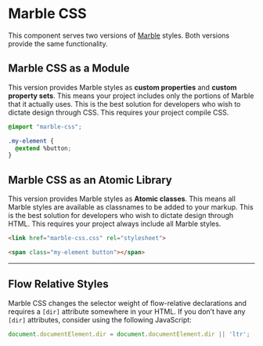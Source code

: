 # Marble CSS

This component serves two versions of [Marble] styles. Both versions provide
the same functionality.

## Marble CSS as a Module

This version provides Marble styles as **custom properties** and
**custom property sets**. This means your project includes only the portions of
Marble that it actually uses. This is the best solution for developers who
wish to dictate design through CSS. This requires your project compile CSS.

```css
@import "marble-css";

.my-element {
  @extend %button;
}
```

## Marble CSS as an Atomic Library

This version provides Marble styles as **Atomic classes**. This means all
Marble styles are available as classnames to be added to your markup. This is
the best solution for developers who wish to dictate design through HTML. This
requires your project always include all Marble styles.

```html
<link href="marble-css.css" rel="stylesheet">

<span class="my-element button"></span>
```

---

## Flow Relative Styles

Marble CSS changes the selector weight of flow-relative declarations and
requires a `[dir]` attribute somewhere in your HTML. If you don’t have any
`[dir]` attributes, consider using the following JavaScript:

```js
document.documentElement.dir = document.documentElement.dir || 'ltr';
```

[Marble]: https://github.com/jonathantneal/marble-css
